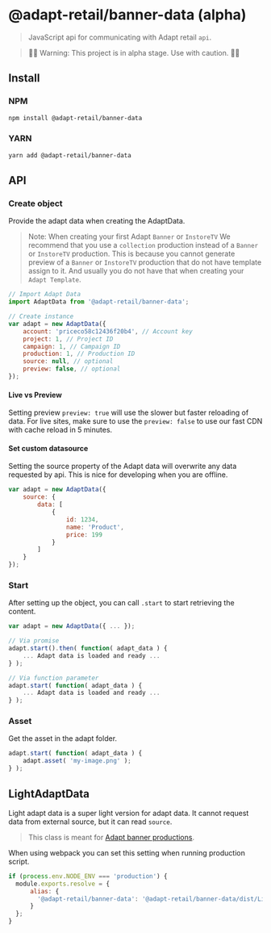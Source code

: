 # @adapt-retail/banner-data (alpha)

> JavaScript api for communicating with Adapt retail `api`.

> 🚧🚧 Warning: This project is in alpha stage. Use with caution. 🚧🚧

## Install

### NPM
```bash
npm install @adapt-retail/banner-data
```

### YARN
```bash
yarn add @adapt-retail/banner-data
```

## API

### Create object

Provide the adapt data when creating the AdaptData.

> Note: When creating your first Adapt `Banner` or `InstoreTV`
> We recommend that you use a `collection` production instead of a `Banner` or `InstoreTV` production.
> This is because you cannot generate preview of a `Banner` or `InstoreTV` production that do not have template assign to it.
> And usually you do not have that when creating your `Adapt Template`.

```js
// Import Adapt Data
import AdaptData from '@adapt-retail/banner-data';

// Create instance
var adapt = new AdaptData({
    account: 'priceco58c12436f20b4', // Account key
    project: 1, // Project ID
    campaign: 1, // Campaign ID
    production: 1, // Production ID
    source: null, // optional 
    preview: false, // optional
});
```

#### Live vs Preview
Setting preview `preview: true` will use the slower but faster reloading of data.
For live sites, make sure to use the `preview: false` to use our fast CDN with cache reload in 5 minutes.

#### Set custom datasource

Setting the source property of the Adapt data will overwrite any data requested by api.
This is nice for developing when you are offline.
```js
var adapt = new AdaptData({
    source: {
        data: [
            {
                id: 1234,
                name: 'Product',
                price: 199
            }
        ]
    } 
});
```

### Start

After setting up the object, you can call `.start` to start retrieving the content.

```js
var adapt = new AdaptData({ ... });

// Via promise
adapt.start().then( function( adapt_data ) {
    ... Adapt data is loaded and ready ...
} );

// Via function parameter
adapt.start( function( adapt_data ) {
    ... Adapt data is loaded and ready ...
} );
```

### Asset

Get the asset in the adapt folder.

```js
adapt.start( function( adapt_data ) {
    adapt.asset( 'my-image.png' );
} );
```

## LightAdaptData

Light adapt data is a super light version for adapt data.
It cannot request data from external source, but it can read `source`.

> This class is meant for [Adapt banner productions](https://adaptretail.com).

When using webpack you can set this setting when running production script.
```js
if (process.env.NODE_ENV === 'production') {
  module.exports.resolve = {
      alias: {
        '@adapt-retail/banner-data': '@adapt-retail/banner-data/dist/LightAdaptData.js',
      }
  };
}
```
